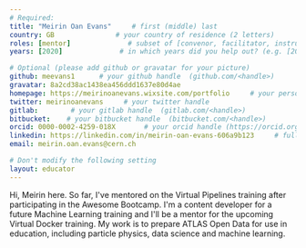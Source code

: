 ```yaml
---
# Required:
title: "Meirin Oan Evans"     # first (middle) last
country: GB               # your country of residence (2 letters)
roles: [mentor]              # subset of [convenor, facilitator, instructor, mentor]
years: [2020]              # in which years did you help out? (e.g. [2020, 2019])

# Optional (please add github or gravatar for your picture)
github: meevans1      # your github handle  (github.com/<handle>)
gravatar: 8a2cd38ac1438ea456ddd1637e80d4ae
homepage: https://meirinoanevans.wixsite.com/portfolio     # your personal homepage  (full url)
twitter: meirinoanevans     # your twitter handle 
gitlab:        # your gitlab handle  (gitlab.com/<handle>)
bitbucket:    # your bitbucket handle  (bitbucket.com/<handle>)
orcid: 0000-0002-4259-018X       # your orcid handle (https://orcid.org/<handle>)
linkedin: https://linkedin.com/in/meirin-oan-evans-606a9b123     # full url (https://linkedin.com/in/your-name-some-hex-code)
email: meirin.oan.evans@cern.ch

# Don't modify the following setting
layout: educator
---
```


Hi, Meirin here. So far, I've mentored on the Virtual Pipelines training after participating in the Awesome Bootcamp. I'm a content developer for a future Machine Learning training and I'll be a mentor for the upcoming Virtual Docker training. My work is to prepare ATLAS Open Data for use in education, including particle physics, data science and machine learning.
